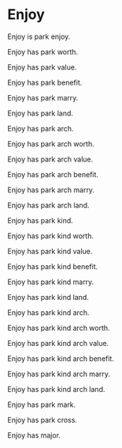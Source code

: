 # Enjoy

Enjoy is park enjoy.

Enjoy has park worth.

Enjoy has park value.

Enjoy has park benefit.

Enjoy has park marry.

Enjoy has park land.

Enjoy has park arch.

Enjoy has park arch worth.

Enjoy has park arch value.

Enjoy has park arch benefit.

Enjoy has park arch marry.

Enjoy has park arch land.

Enjoy has park kind.

Enjoy has park kind worth.

Enjoy has park kind value.

Enjoy has park kind benefit.

Enjoy has park kind marry.

Enjoy has park kind land.

Enjoy has park kind arch.

Enjoy has park kind arch worth.

Enjoy has park kind arch value.

Enjoy has park kind arch benefit.

Enjoy has park kind arch marry.

Enjoy has park kind arch land.

Enjoy has park mark.

Enjoy has park cross.

Enjoy has major.